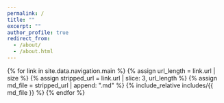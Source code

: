 ```yaml
---
permalink: /
title: ""
excerpt: ""
author_profile: true
redirect_from: 
  - /about/
  - /about.html
---
```



<!-- 要么放介绍后面，要么写到_layouts/default.html文件的页脚，或者放到about-me里。放内容最后真的不好看 -->


{% for link in site.data.navigation.main %}
  <span class='anchor' id="{{ link.url }}"></span>
  {% assign url_length = link.url | size %}
  {% assign stripped_url = link.url | slice: 3, url_length %}
  {% assign md_file = stripped_url | append: ".md" %}
  {% include_relative includes/{{ md_file }} %}
{% endfor %}